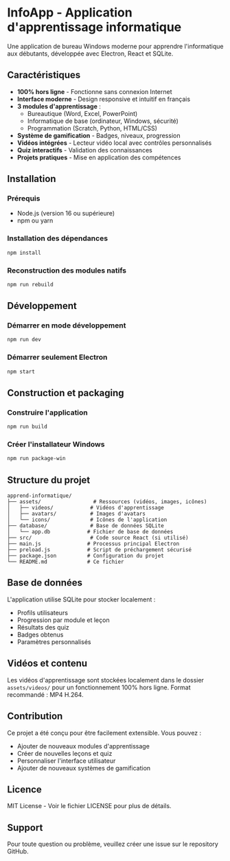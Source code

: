 # InfoApp - Application d'apprentissage informatique

Une application de bureau Windows moderne pour apprendre l'informatique aux débutants, développée avec Electron, React et SQLite.

## Caractéristiques

- **100% hors ligne** - Fonctionne sans connexion Internet
- **Interface moderne** - Design responsive et intuitif en français
- **3 modules d'apprentissage** :
  - Bureautique (Word, Excel, PowerPoint)
  - Informatique de base (ordinateur, Windows, sécurité)
  - Programmation (Scratch, Python, HTML/CSS)
- **Système de gamification** - Badges, niveaux, progression
- **Vidéos intégrées** - Lecteur vidéo local avec contrôles personnalisés
- **Quiz interactifs** - Validation des connaissances
- **Projets pratiques** - Mise en application des compétences

## Installation

### Prérequis
- Node.js (version 16 ou supérieure)
- npm ou yarn

### Installation des dépendances
```bash
npm install
```

### Reconstruction des modules natifs
```bash
npm run rebuild
```

## Développement

### Démarrer en mode développement
```bash
npm run dev
```

### Démarrer seulement Electron
```bash
npm start
```

## Construction et packaging

### Construire l'application
```bash
npm run build
```

### Créer l'installateur Windows
```bash
npm run package-win
```

## Structure du projet

```
apprend-informatique/
├── assets/                 # Ressources (vidéos, images, icônes)
│   ├── videos/            # Vidéos d'apprentissage
│   ├── avatars/           # Images d'avatars
│   └── icons/             # Icônes de l'application
├── database/              # Base de données SQLite
│   └── app.db            # Fichier de base de données
├── src/                   # Code source React (si utilisé)
├── main.js               # Processus principal Electron
├── preload.js            # Script de préchargement sécurisé
├── package.json          # Configuration du projet
└── README.md             # Ce fichier
```

## Base de données

L'application utilise SQLite pour stocker localement :
- Profils utilisateurs
- Progression par module et leçon
- Résultats des quiz
- Badges obtenus
- Paramètres personnalisés

## Vidéos et contenu

Les vidéos d'apprentissage sont stockées localement dans le dossier `assets/videos/` pour un fonctionnement 100% hors ligne. Format recommandé : MP4 H.264.

## Contribution

Ce projet a été conçu pour être facilement extensible. Vous pouvez :
- Ajouter de nouveaux modules d'apprentissage
- Créer de nouvelles leçons et quiz
- Personnaliser l'interface utilisateur
- Ajouter de nouveaux systèmes de gamification

## Licence

MIT License - Voir le fichier LICENSE pour plus de détails.

## Support

Pour toute question ou problème, veuillez créer une issue sur le repository GitHub.
